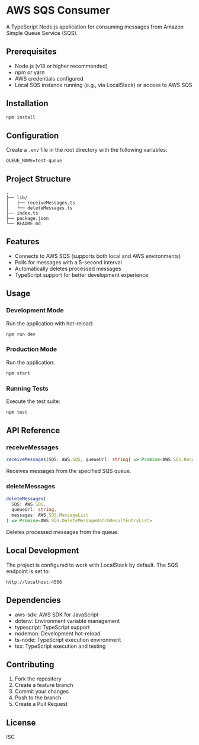 # AWS SQS Consumer

A TypeScript Node.js application for consuming messages from Amazon Simple Queue Service (SQS).

## Prerequisites

- Node.js (v18 or higher recommended)
- npm or yarn
- AWS credentials configured
- Local SQS instance running (e.g., via LocalStack) or access to AWS SQS

## Installation

```bash
npm install
```

## Configuration

Create a `.env` file in the root directory with the following variables:

```env
QUEUE_NAME=test-queue
```

## Project Structure

```
.
├── lib/
│   ├── receiveMessages.ts
│   └── deleteMessages.ts
├── index.ts
├── package.json
└── README.md
```

## Features

- Connects to AWS SQS (supports both local and AWS environments)
- Polls for messages with a 5-second interval
- Automatically deletes processed messages
- TypeScript support for better development experience

## Usage

### Development Mode

Run the application with hot-reload:

```bash
npm run dev
```

### Production Mode

Run the application:

```bash
npm start
```

### Running Tests

Execute the test suite:

```bash
npm test
```

## API Reference

### receiveMessages

```typescript
receiveMessages(SQS: AWS.SQS, queueUrl: string) => Promise<AWS.SQS.ReceiveMessageResult>
```

Receives messages from the specified SQS queue.

### deleteMessages

```typescript
deleteMessages(
  SQS: AWS.SQS, 
  queueUrl: string, 
  messages: AWS.SQS.MessageList
) => Promise<AWS.SQS.DeleteMessageBatchResultEntryList>
```

Deletes processed messages from the queue.

## Local Development

The project is configured to work with LocalStack by default. The SQS endpoint is set to:

```
http://localhost:4566
```

## Dependencies

- aws-sdk: AWS SDK for JavaScript
- dotenv: Environment variable management
- typescript: TypeScript support
- nodemon: Development hot-reload
- ts-node: TypeScript execution environment
- tsx: TypeScript execution and testing

## Contributing

1. Fork the repository
2. Create a feature branch
3. Commit your changes
4. Push to the branch
5. Create a Pull Request

## License

ISC